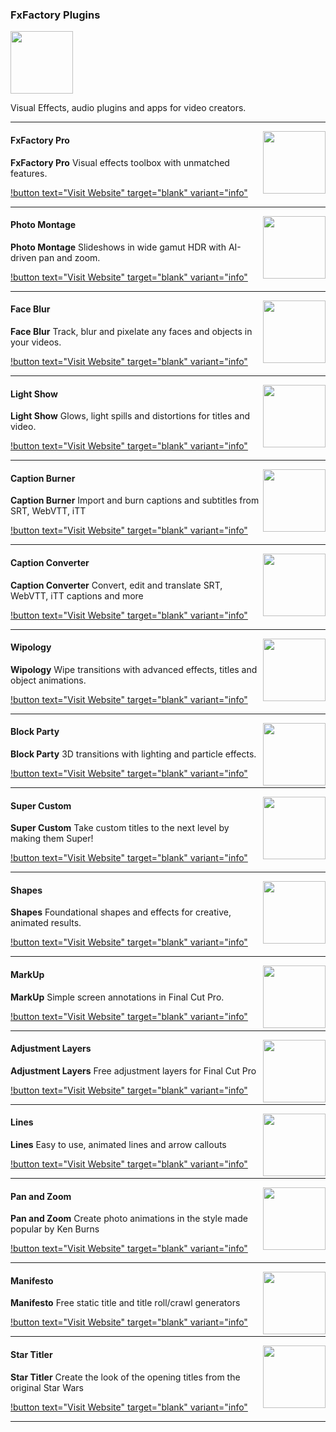 ### FxFactory Plugins

<img src="https://fcp.cafe/static/fxfactory.png" style="height:100px !important; width:100px !important;" />

Visual Effects, audio plugins and apps for video creators.

---

<img src="https://fcp.cafe/static/fxfactorypro.jpg" align="right" style="height:100px !important; width:100px !important; " />

#### FxFactory Pro

**FxFactory Pro** Visual effects toolbox with unmatched features.

[!button text="Visit Website" target="blank" variant="info"](https://fxfactory.com/info/fxfactorypro/)

---

<img src="https://fcp.cafe/static/photomontage.png" align="right" style="height:100px !important; width:100px !important; " />

#### Photo Montage

**Photo Montage** Slideshows in wide gamut HDR with AI-driven pan and zoom.

[!button text="Visit Website" target="blank" variant="info"](https://fxfactory.com/info/photomontage3/)

---

<img src="https://fcp.cafe/static/faceblur.jpg" align="right" style="height:100px !important; width:100px !important; " />

#### Face Blur

**Face Blur** Track, blur and pixelate any faces and objects in your videos.

[!button text="Visit Website" target="blank" variant="info"](https://fxfactory.com/info/faceblur2/)

---

<img src="https://fcp.cafe/static/lightshow.jpg" align="right" style="height:100px !important; width:100px !important; " />

#### Light Show

**Light Show** Glows, light spills and distortions for titles and video.

[!button text="Visit Website" target="blank" variant="info"](https://fxfactory.com/info/lightshow/)

---

<img src="https://fcp.cafe/static/captionburner.jpg" align="right" style="height:100px !important; width:100px !important; " />

#### Caption Burner

**Caption Burner** Import and burn captions and subtitles from SRT, WebVTT, iTT

[!button text="Visit Website" target="blank" variant="info"](https://fxfactory.com/info/captionburner/)

---

<img src="https://fcp.cafe/static/captionconverter.jpg" align="right" style="height:100px !important; width:100px !important; " />

#### Caption Converter

**Caption Converter** Convert, edit and translate SRT, WebVTT, iTT captions and more

[!button text="Visit Website" target="blank" variant="info"](https://fxfactory.com/info/captionconverter/)

---

<img src="https://fcp.cafe/static/wipology.jpg" align="right" style="height:100px !important; width:100px !important; " />

#### Wipology

**Wipology** Wipe transitions with advanced effects, titles and object animations.

[!button text="Visit Website" target="blank" variant="info"](https://fxfactory.com/info/wipology/)

---

<img src="https://fcp.cafe/static/blockparty.jpg" align="right" style="height:100px !important; width:100px !important; " />

#### Block Party

**Block Party** 3D transitions with lighting and particle effects.

[!button text="Visit Website" target="blank" variant="info"](https://fxfactory.com/info/blockparty/)

---

<img src="https://fcp.cafe/static/supercustom.png" align="right" style="height:100px !important; width:100px !important; " />

#### Super Custom

**Super Custom** Take custom titles to the next level by making them Super!

[!button text="Visit Website" target="blank" variant="info"](https://fxfactory.com/info/supercustom/)

---

<img src="https://fcp.cafe/static/shapes.png" align="right" style="height:100px !important; width:100px !important; " />

#### Shapes

**Shapes** Foundational shapes and effects for creative, animated results.

[!button text="Visit Website" target="blank" variant="info"](https://fxfactory.com/info/shapes/)

---

<img src="https://fcp.cafe/static/markup.png" align="right" style="height:100px !important; width:100px !important; " />

#### MarkUp

**MarkUp** Simple screen annotations in Final Cut Pro.

[!button text="Visit Website" target="blank" variant="info"](https://fxfactory.com/info/markup/)

---

<img src="https://fcp.cafe/static/adjustmentlayers.png" align="right" style="height:100px !important; width:100px !important; " />

#### Adjustment Layers

**Adjustment Layers** Free adjustment layers for Final Cut Pro

[!button text="Visit Website" target="blank" variant="info"](https://fxfactory.com/info/adjustmentlayers/)

---

<img src="https://fcp.cafe/static/lines.png" align="right" style="height:100px !important; width:100px !important; " />

#### Lines

**Lines** Easy to use, animated lines and arrow callouts

[!button text="Visit Website" target="blank" variant="info"](https://fxfactory.com/info/lines2/)

---

<img src="https://fcp.cafe/static/panandzoom.jpg" align="right" style="height:100px !important; width:100px !important; " />

#### Pan and Zoom

**Pan and Zoom** Create photo animations in the style made popular by Ken Burns

[!button text="Visit Website" target="blank" variant="info"](https://fxfactory.com/info/panandzoom/)

---

<img src="https://fcp.cafe/static/manifesto.jpg" align="right" style="height:100px !important; width:100px !important; " />

#### Manifesto

**Manifesto** Free static title and title roll/crawl generators

[!button text="Visit Website" target="blank" variant="info"](https://fxfactory.com/info/manifesto/)

---

<img src="https://fcp.cafe/static/startitler.png" align="right" style="height:100px !important; width:100px !important; " />

#### Star Titler

**Star Titler** Create the look of the opening titles from the original Star Wars

[!button text="Visit Website" target="blank" variant="info"](https://fxfactory.com/info/startitler/)

---
